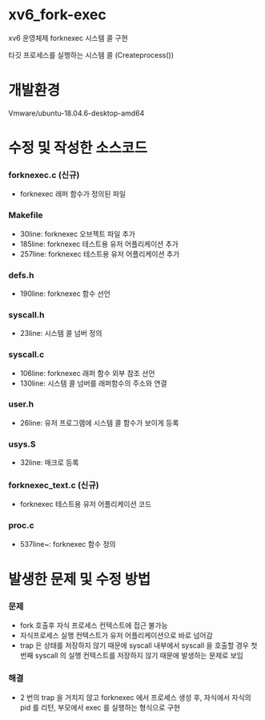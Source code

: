 # xv6_fork-exec
xv6 운영체제 forknexec 시스템 콜 구현

타깃 프로세스를 실행하는 시스템 콜 (Createprocess())

# 개발환경
Vmware/ubuntu-18.04.6-desktop-amd64

# 수정 및 작성한 소스코드
### forknexec.c (신규)
- forknexec 래퍼 함수가 정의된 파일

### Makefile
- 30line: forknexec 오브젝트 파일 추가
- 185line: forknexec 테스트용 유저 어플리케이션 추가
- 257line: forknexec 테스트용 유저 어플리케이션 추가

### defs.h
- 190line: forknexec 함수 선언

### syscall.h
- 23line: 시스템 콜 넘버 정의

### syscall.c
- 106line: forknexec 래퍼 함수 외부 참조 선언
- 130line: 시스템 콜 넘버를 래퍼함수의 주소와 연결

### user.h
- 26line: 유저 프로그램에 시스템 콜 함수가 보이게 등록

### usys.S
- 32line: 매크로 등록

### forknexec_text.c (신규)
- forknexec 테스트용 유저 어플리케이션 코드

### proc.c
- 537line~: forknexec 함수 정의

# 발생한 문제 및 수정 방법
### 문제
- fork 호출후 자식 프로세스 컨텍스트에 접근 불가능
- 자식프로세스 실행 컨텍스트가 유저
어플리케이션으로 바로 넘어감
- trap 은 상태를 저장하지 않기 때문에 syscall 내부에서
syscall 을 호출할 경우 첫 번째 syscall 의 실행 컨텍스트를
저장하지 않기 때문에 발생하는 문제로 보임
### 해결
- 2 번의 trap 을 거치지 않고 forknexec 에서 프로세스
생성 후, 자식에서 자식의 pid 를 리턴, 부모에서 exec 를
실행하는 형식으로 구현